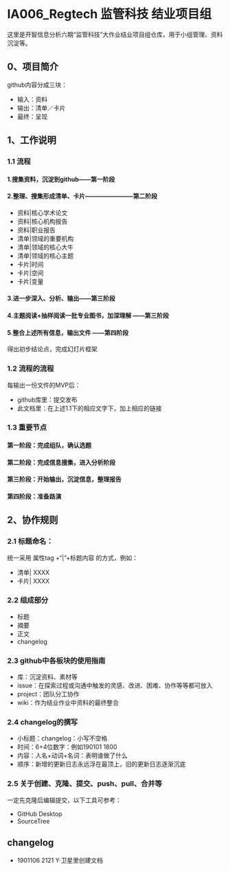 # IA006_Regtech 监管科技 结业项目组

这里是开智信息分析六期“监管科技”大作业结业项目组仓库，用于小组管理、资料沉淀等。

## 0、项目简介

github内容分成三块：
   - 输入：资料
   - 输出：清单／卡片
   - 最终：呈现

## 1、工作说明

### 1.1 流程

#### 1.搜集资料，沉淀到github——第一阶段



#### 2.整理、搜集形成清单、卡片————————第二阶段

   - 资料|核心学术论文
   - 资料|核心机构报告
   - 资料|职业报告
   - 清单|领域的重要机构
   - 清单|领域的核心大牛
   - 清单|领域的核心主题
   - 卡片|时间
   - 卡片|空间
   - 卡片|变量

#### 3.进一步深入、分析、输出——第三阶段



#### 4.主题阅读+抽样阅读一批专业图书，加深理解 ——第三阶段


#### 5.整合上述所有信息，输出文件 ——第四阶段
得出初步结论点，完成幻灯片框架


### 1.2 流程的流程

每输出一份文件的MVP后：

- github库里：提交发布
- 此文档里：在上述1.1下的相应文字下，加上相应的链接

### 1.3 重要节点


#### 第一阶段：完成组队，确认选题


#### 第二阶段：完成信息搜集，进入分析阶段


#### 第三阶段：开始输出，沉淀信息，整理报告


#### 第四阶段：准备路演



## 2、协作规则

### 2.1 标题命名：

统一采用 属性tag +“|”+标题内容 的方式，例如：

- 清单| XXXX
- 卡片| XXXX

### 2.2 组成部分

- 标题
- 摘要
- 正文
- changelog

### 2.3 github中各板块的使用指南

- 库：沉淀资料、素材等
- issue：在探索过程或沟通中触发的灵感、改进、困难、协作等等都可放入
- project：团队分工协作
- wiki：作为结业作业中资料的最终整合

### 2.4 changelog的撰写

- 小标题：changelog：小写不空格
- 时间：6+4位数字：例如190101 1800
- 内容：人名+动词+名词：表明谁做了什么
- 顺序：新增的更新日志永远浮在最顶上，旧的更新日志逐渐沉底

### 2.5 关于创建、克隆、提交、push、pull、合并等

一定先克隆后编辑提交，以下工具可参考：

- GitHub Desktop
- SourceTree

## changelog
   -  1901106 2121 Y·卫星里创建文档

